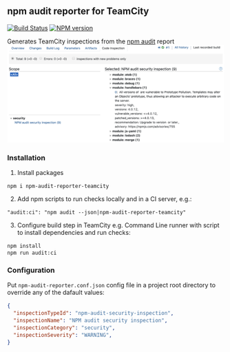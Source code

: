## npm audit reporter for TeamCity
[![Build Status](https://travis-ci.com/cy6erskunk/npm-audit-reporter-teamcity.svg?branch=master)](https://travis-ci.com/cy6erskunk/npm-audit-reporter-teamcity)
[![NPM version](https://img.shields.io/npm/v/npm-audit-reporter-teamcity.svg)](https://www.npmjs.com/package/npm-audit-reporter-teamcity)

Generates TeamCity inspections from the [npm audit](https://docs.npmjs.com/cli/audit.html) report
![Demo report](tc-ui.png)

### Installation
1. Install packages
```
npm i npm-audit-reporter-teamcity
```
2. Add npm scripts to run checks locally and in a CI server, e.g.:
```
"audit:ci": "npm audit --json|npm-audit-reporter-teamcity"
```

3. Configure build step in TeamCity
e.g. Command Line runner with script to install dependencies and run checks:
```
npm install
npm run audit:ci
```

### Configuration
Put `npm-audit-reporter.conf.json` config file in a project root directory to override any of the dafault values:

```json
{
  "inspectionTypeId": "npm-audit-security-inspection",
  "inspectionName": "NPM audit security inspection",
  "inspectionCategory": "security",
  "inspectionSeverity": "WARNING",
}
```
